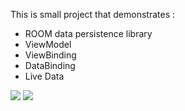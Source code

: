 This is small project that demonstrates :
- ROOM data persistence library
- ViewModel
- ViewBinding
- DataBinding
- Live Data

![](https://i.ibb.co/0s3FWj5/Android-Emulator-Pixel-3a-XL-API-R5554-2.jpg) ![](https://i.ibb.co/rsNTyPW/Android-Emulator-Pixel-3a-XL-API-R5554-3.jpg)
